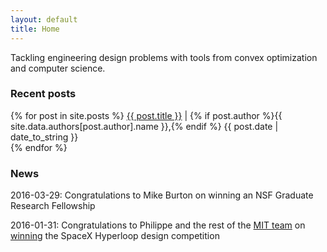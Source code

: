 ```yaml
---
layout: default
title: Home
---
```


Tackling engineering design problems with tools from convex optimization and computer science.


### Recent posts
<div class="posts">
  {% for post in site.posts %}
    <span>
      <a href="{{ post.url }}">{{ post.title }}</a>
      |
      {% if post.author %}{{ site.data.authors[post.author].name }},{% endif %}
      {{ post.date | date_to_string }}
      <br>
    </span>
  {% endfor %}
</div>


### News
<div class="news">
<p>
  2016-03-29:
  Congratulations to Mike Burton on winning an NSF Graduate Research Fellowship
</p>
<p>
  2016-01-31:
  Congratulations to Philippe and the rest of the 
  <a href="http://hyperloop.mit.edu/">MIT team</a>
  on
  <a href="http://www.wired.com/2016/02/mit-students-just-won-a-competition-to-design-a-hyperloop-pod/">winning</a>
  the SpaceX Hyperloop design competition
</p>
</div>
